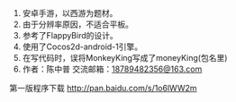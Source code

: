 1. 安卓手游，以西游为题材。
2. 由于分辨率原因，不适合平板。
3. 参考了FlappyBird的设计。
4. 使用了Cocos2d-android-1引擎。
5. 在写代码时，误将MonkeyKing写成了moneyKing(包名里)
6. 作者：陈中普 交流邮箱：18789482356@163.com

第一版程序下载 http://pan.baidu.com/s/1o6lWW2m
